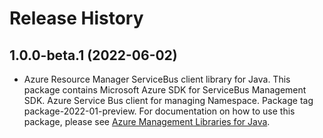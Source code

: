 # Release History

## 1.0.0-beta.1 (2022-06-02)

- Azure Resource Manager ServiceBus client library for Java. This package contains Microsoft Azure SDK for ServiceBus Management SDK. Azure Service Bus client for managing Namespace. Package tag package-2022-01-preview. For documentation on how to use this package, please see [Azure Management Libraries for Java](https://aka.ms/azsdk/java/mgmt).
